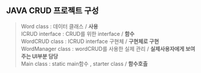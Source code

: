 ## JAVA CRUD 프로젝트 구성

>Word class : 데이터 클래스 / **사용** <br>
>ICRUD interface : CRUD를 위한 interface / **함수** <br>
>WordCRUD class : ICRUD interface 구현체 / **구현체로 구현** <br>
>WordManager class : wordCRUD를 사용한 실제 관리 / **실제사용자에게 보여주는 UI부분 담당** <br>
>Main class : static main함수 , starter class / **함수호출** <br>

